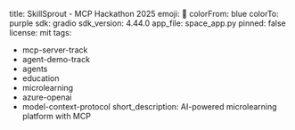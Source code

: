 title: SkillSprout - MCP Hackathon 2025
emoji: 🚀
colorFrom: blue
colorTo: purple
sdk: gradio
sdk_version: 4.44.0
app_file: space_app.py
pinned: false
license: mit
tags:
  - mcp-server-track
  - agent-demo-track
  - agents
  - education
  - microlearning
  - azure-openai
  - model-context-protocol
short_description: AI-powered microlearning platform with MCP

